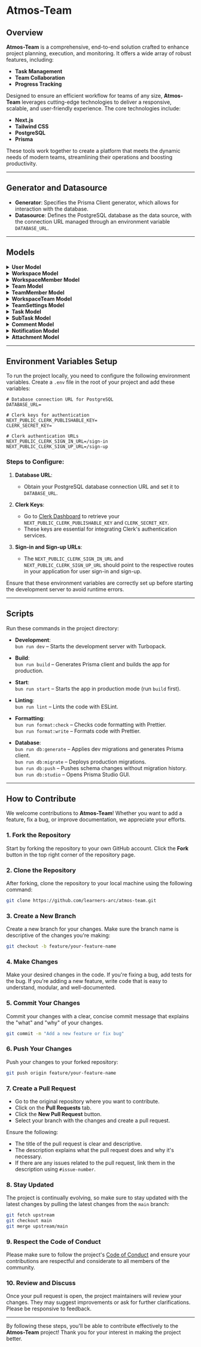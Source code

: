 # **Atmos-Team**

## **Overview**

**Atmos-Team** is a comprehensive, end-to-end solution crafted to enhance project planning, execution, and monitoring. It offers a wide array of robust features, including:

- **Task Management**
- **Team Collaboration**
- **Progress Tracking**

Designed to ensure an efficient workflow for teams of any size, **Atmos-Team** leverages cutting-edge technologies to deliver a responsive, scalable, and user-friendly experience. The core technologies include:

- **Next.js**
- **Tailwind CSS**
- **PostgreSQL**
- **Prisma**

These tools work together to create a platform that meets the dynamic needs of modern teams, streamlining their operations and boosting productivity.

---

## Generator and Datasource

- **Generator**: Specifies the Prisma Client generator, which allows for interaction with the database.
- **Datasource**: Defines the PostgreSQL database as the data source, with the connection URL managed through an environment variable `DATABASE_URL`.

---

## Models

<details>
  <summary><strong>User Model</strong></summary>
  
  Represents the users of the system. Attributes include:
  
  - **id**
  - **name**
  - **email**
  - **role**
  
  **Relationships**:
  - `tasks`
  - `teams`
  - `comments`
  - `notifications`
  - `workspaces`

</details>

<details>
  <summary><strong>Workspace Model</strong></summary>
  
  Represents collaborative workspaces. Attributes include:
  
  - **id**
  - **name**
  
  **Relationships**:
  - `members`
  - `teams`

</details>

<details>
  <summary><strong>WorkspaceMember Model</strong></summary>
  
  Join table for the many-to-many relationship between `User` and `Workspace`. Attributes include:
  
  - **userId**
  - **workspaceId**
  - **role**

</details>

<details>
  <summary><strong>Team Model</strong></summary>
  
  Represents teams within a workspace. Attributes include:
  
  - **id**
  - **name**
  - **description**
  
  **Relationships**:
  - `members`
  - `tasks`
  - `settings`

</details>

<details>
  <summary><strong>TeamMember Model</strong></summary>
  
  Join table for the many-to-many relationship between `User` and `Team`. Additional attributes include:
  
  - **role**
  - **joinedAt**

</details>

<details>
  <summary><strong>WorkspaceTeam Model</strong></summary>
  
  Join table for the many-to-many relationship between `Workspace` and `Team`.

</details>

<details>
  <summary><strong>TeamSettings Model</strong></summary>
  
  Contains settings for teams. Attributes include:
  
  - **defaultAssignee**
  - **visibility**
  - **autoAssignment**

</details>

<details>
  <summary><strong>Task Model</strong></summary>
  
  Represents individual tasks assigned to users or teams. Attributes include:
  
  - **title**
  - **description**
  - **priority**
  - **status**
  
  **Relationships**:
  - `subtasks`
  - `comments`
  - `attachments`

</details>

<details>
  <summary><strong>SubTask Model</strong></summary>
  
  Represents subtasks under a main task. Attributes include:
  
  - **title**
  - **description**
  - **status**
  - **priority**

</details>

<details>
  <summary><strong>Comment Model</strong></summary>
  
  Represents comments on tasks or subtasks. Attributes include:
  
  - **text**
  - **author**
  - **replies**

</details>

<details>
  <summary><strong>Notification Model</strong></summary>
  
  Represents notifications sent to users. Attributes include:
  
  - **type**
  - **title**
  - **message**
  - **isRead**

</details>

<details>
  <summary><strong>Attachment Model</strong></summary>
  
  Represents file attachments to tasks or comments. Attributes include:
  
  - **name**
  - **url**
  - **type**
  - **size**

</details>

---

## Environment Variables Setup

To run the project locally, you need to configure the following environment variables. Create a `.env` file in the root of your project and add these variables:

```env
# Database connection URL for PostgreSQL
DATABASE_URL=

# Clerk keys for authentication
NEXT_PUBLIC_CLERK_PUBLISHABLE_KEY=
CLERK_SECRET_KEY=

# Clerk authentication URLs
NEXT_PUBLIC_CLERK_SIGN_IN_URL=/sign-in
NEXT_PUBLIC_CLERK_SIGN_UP_URL=/sign-up
```

### Steps to Configure:

1. **Database URL**: 
   - Obtain your PostgreSQL database connection URL and set it to `DATABASE_URL`.
   
2. **Clerk Keys**:
   - Go to [Clerk Dashboard](https://dashboard.clerk.com/) to retrieve your `NEXT_PUBLIC_CLERK_PUBLISHABLE_KEY` and `CLERK_SECRET_KEY`.
   - These keys are essential for integrating Clerk's authentication services.

3. **Sign-in and Sign-up URLs**:
   - The `NEXT_PUBLIC_CLERK_SIGN_IN_URL` and `NEXT_PUBLIC_CLERK_SIGN_UP_URL` should point to the respective routes in your application for user sign-in and sign-up.

Ensure that these environment variables are correctly set up before starting the development server to avoid runtime errors.


---

## Scripts

Run these commands in the project directory:

- **Development**:  
  `bun run dev` – Starts the development server with Turbopack.

- **Build**:  
  `bun run build` – Generates Prisma client and builds the app for production.

- **Start**:  
  `bun run start` – Starts the app in production mode (run `build` first).

- **Linting**:  
  `bun run lint` – Lints the code with ESLint.

- **Formatting**:  
  `bun run format:check` – Checks code formatting with Prettier.  
  `bun run format:write` – Formats code with Prettier.

- **Database**:  
  `bun run db:generate` – Applies dev migrations and generates Prisma client.  
  `bun run db:migrate` – Deploys production migrations.  
  `bun run db:push` – Pushes schema changes without migration history.  
  `bun run db:studio` – Opens Prisma Studio GUI.


---

## How to Contribute

We welcome contributions to **Atmos-Team**! Whether you want to add a feature, fix a bug, or improve documentation, we appreciate your efforts.

### 1. **Fork the Repository**
   Start by forking the repository to your own GitHub account. Click the **Fork** button in the top right corner of the repository page.

### 2. **Clone the Repository**
   After forking, clone the repository to your local machine using the following command:
   ```bash
   git clone https://github.com/learners-arc/atmos-team.git
   ```

### 3. **Create a New Branch**
   Create a new branch for your changes. Make sure the branch name is descriptive of the changes you're making:
   ```bash
   git checkout -b feature/your-feature-name
   ```

### 4. **Make Changes**
   Make your desired changes in the code. If you're fixing a bug, add tests for the bug. If you're adding a new feature, write code that is easy to understand, modular, and well-documented.

### 5. **Commit Your Changes**
   Commit your changes with a clear, concise commit message that explains the "what" and "why" of your changes.
   ```bash
   git commit -m "Add a new feature or fix bug"
   ```

### 6. **Push Your Changes**
   Push your changes to your forked repository:
   ```bash
   git push origin feature/your-feature-name
   ```

### 7. **Create a Pull Request**
   - Go to the original repository where you want to contribute.
   - Click on the **Pull Requests** tab.
   - Click the **New Pull Request** button.
   - Select your branch with the changes and create a pull request.
   
   Ensure the following:
   - The title of the pull request is clear and descriptive.
   - The description explains what the pull request does and why it's necessary.
   - If there are any issues related to the pull request, link them in the description using `#issue-number`.

### 8. **Stay Updated**
   The project is continually evolving, so make sure to stay updated with the latest changes by pulling the latest changes from the `main` branch:
   ```bash
   git fetch upstream
   git checkout main
   git merge upstream/main
   ```

### 9. **Respect the Code of Conduct**
   Please make sure to follow the project's [Code of Conduct](#CHANGELOG.md) and ensure your contributions are respectful and considerate to all members of the community.

### 10. **Review and Discuss**
   Once your pull request is open, the project maintainers will review your changes. They may suggest improvements or ask for further clarifications. Please be responsive to feedback.

---

By following these steps, you'll be able to contribute effectively to the **Atmos-Team** project! Thank you for your interest in making the project better.
